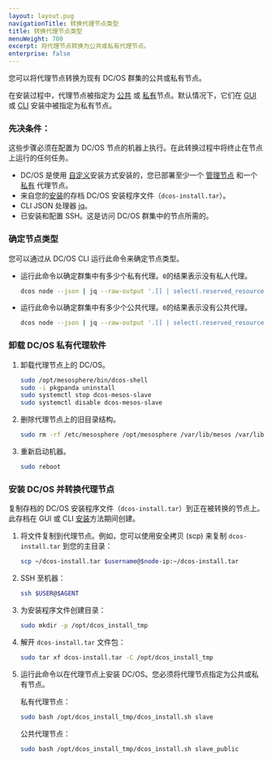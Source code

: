 ```yaml
---
layout: layout.pug
navigationTitle: 转换代理节点类型
title: 转换代理节点类型
menuWeight: 700
excerpt: 将代理节点转换为公共或私有代理节点。
enterprise: false
---
```


<!-- The source repo for this topic is https://github.com/dcos/dcos-docs -->


您可以将代理节点转换为现有 DC/OS 群集的公共或私有节点。

在安装过程中，代理节点被指定为 [公共](/cn/1.12/overview/concepts/#public-agent-node) 或 [私有](/cn/1.12/overview/concepts/#private-agent-node)节点。默认情况下，它们在 [GUI][1] 或 [CLI][2] 安装中被指定为私有节点。

### 先决条件：
这些步骤必须在配置为 DC/OS 节点的机器上执行。在此转换过程中将终止在节点上运行的任何任务。

* DC/OS 是使用 [自定义](/cn/1.12/installing/evaluation/)安装方式安装的，您已部署至少一个 [管理节点](/cn/1.12/overview/concepts/#master) 和一个 [私有](/cn/1.12/overview/concepts/#private-agent-node) 代理节点。
* 来自您的[安装](/cn/1.12/installing/evaluation/#backup)的存档 DC/OS 安装程序文件（`dcos-install.tar`）。
* CLI JSON 处理器 [jq](https://github.com/stedolan/jq/wiki/Installation)。
* 已安装和配置 SSH。这是访问 DC/OS 群集中的节点所需的。

### 确定节点类型
您可以通过从 DC/OS CLI 运行此命令来确定节点类型。

- 运行此命令以确定群集中有多少个私有代理。`0`的结果表示没有私人代理。

    ```bash
    dcos node --json | jq --raw-output '.[] | select(.reserved_resources.slave_public == null) | .id' | wc -l
    ```

- 运行此命令以确定群集中有多少个公共代理。`0`的结果表示没有公共代理。

    ```bash
    dcos node --json | jq --raw-output '.[] | select(.reserved_resources.slave_public != null) | .id' | wc -l
    ```

### 卸载 DC/OS 私有代理软件

1. 卸载代理节点上的 DC/OS。

    ```bash
    sudo /opt/mesosphere/bin/dcos-shell
    sudo -i pkgpanda uninstall
    sudo systemctl stop dcos-mesos-slave
    sudo systemctl disable dcos-mesos-slave
    ```

2. 删除代理节点上的旧目录结构。

    ```bash
    sudo rm -rf /etc/mesosphere /opt/mesosphere /var/lib/mesos /var/lib/dcos
    ```

3. 重新启动机器。

    ```bash
    sudo reboot
    ```

### 安装 DC/OS 并转换代理节点
复制存档的 DC/OS 安装程序文件（`dcos-install.tar`）到正在被转换的节点上。此存档在 GUI 或 CLI [安装](/cn/1.12/installing/evaluation/)方法期间创建。

1. 将文件复制到代理节点。例如，您可以使用安全拷贝 (scp) 来复制 `dcos-install.tar` 到您的主目录：

    ```bash
    scp ~/dcos-install.tar $username@$node-ip:~/dcos-install.tar
    ```

2. SSH 至机器：

    ```bash
    ssh $USER@$AGENT
    ```

1. 为安装程序文件创建目录：

     ```bash
     sudo mkdir -p /opt/dcos_install_tmp
     ```

1. 解开 `dcos-install.tar` 文件包：

    ```bash
    sudo tar xf dcos-install.tar -C /opt/dcos_install_tmp
    ```

1. 运行此命令以在代理节点上安装 DC/OS。您必须将代理节点指定为公共或私有节点。

    私有代理节点：

    ```bash
    sudo bash /opt/dcos_install_tmp/dcos_install.sh slave
    ```

    公共代理节点：

    ```bash
    sudo bash /opt/dcos_install_tmp/dcos_install.sh slave_public
    ```

 [1]: /1.12/安装/评价/
 [2]: /1.12/安装/评价/
